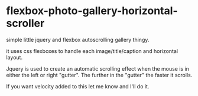 # flexbox-photo-gallery-horizontal-scroller
simple little jquery and flexbox autoscrolling gallery thingy.

it uses css flexboxes to handle each image/title/caption and horizontal layout.

Jquery is used to create an automatic scrolling effect when the mouse is in either the left or right  "gutter". The further in the "gutter" the faster it scrolls. 

If you want velocity added to this let me know and I'll do it. 
